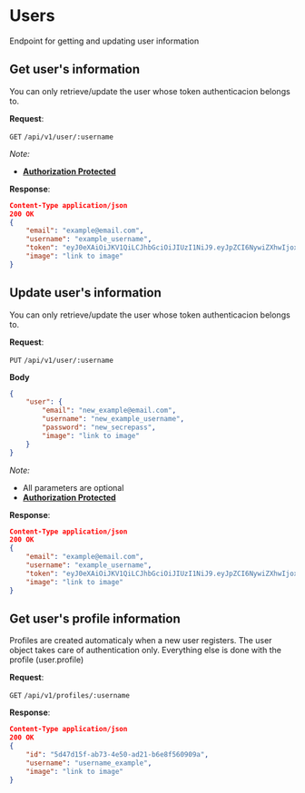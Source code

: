 # Users
Endpoint for getting and updating user information

## Get user's information
You can only retrieve/update the user whose token authenticacion belongs to.

**Request**:

`GET` `/api/v1/user/:username`

*Note:*

- **[Authorization Protected](authentication.md)**

**Response**:

```json
Content-Type application/json
200 OK
{
    "email": "example@email.com",
    "username": "example_username",
    "token": "eyJ0eXAiOiJKV1QiLCJhbGciOiJIUzI1NiJ9.eyJpZCI6NywiZXhwIjoxNTk1MzcyNjQ3LjB9.DVV8aZ8xtBMW0eCGN9taThoLu4469Bxr0ho5En9rhdY",
    "image": "link to image"
}
```

## Update user's information
You can only retrieve/update the user whose token authenticacion belongs to.

**Request**:

`PUT` `/api/v1/user/:username`

**Body**

```json
{   
    "user": {
        "email": "new_example@email.com",
        "username": "new_example_username",
        "password": "new_secrepass",
        "image": "link to image"
    }
}
```
*Note:*

- All parameters are optional
- **[Authorization Protected](authentication.md)**

**Response**:

```json
Content-Type application/json
200 OK
{
    "email": "example@email.com",
    "username": "example_username",
    "token": "eyJ0eXAiOiJKV1QiLCJhbGciOiJIUzI1NiJ9.eyJpZCI6NywiZXhwIjoxNTk1MzcyNjQ3LjB9.DVV8aZ8xtBMW0eCGN9taThoLu4469Bxr0ho5En9rhdY",
    "image": "link to image"
}
```

## Get user's profile information
Profiles are created automaticaly when a new user registers. The user object
takes care of authentication only. Everything else is done with the profile 
(user.profile)

**Request**:

`GET` `/api/v1/profiles/:username`

**Response**:

```json
Content-Type application/json
200 OK
{
    "id": "5d47d15f-ab73-4e50-ad21-b6e8f560909a",
    "username": "username_example",
    "image": "link to image"
}
```

